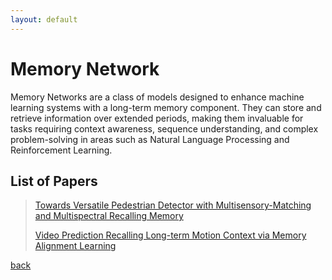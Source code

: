 ```yaml
---
layout: default
---
```


# Memory Network

Memory Networks are a class of models designed to enhance machine learning systems with a long-term memory component. They can store and retrieve information over extended periods, making them invaluable for tasks requiring context awareness, sequence understanding, and complex problem-solving in areas such as Natural Language Processing and Reinforcement Learning.

## List of Papers

> [Towards Versatile Pedestrian Detector with Multisensory-Matching and Multispectral Recalling Memory](https://ojs.aaai.org/index.php/AAAI/article/view/20001)
> 
> [Video Prediction Recalling Long-term Motion Context via Memory Alignment Learning](https://arxiv.org/abs/2104.00924)

[back](../index.html)
